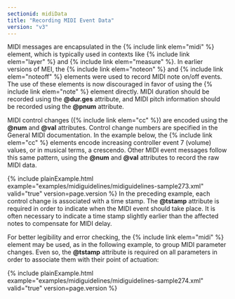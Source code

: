 ```yaml
---
sectionid: midiData
title: "Recording MIDI Event Data"
version: "v3"
---
```


MIDI messages are encapsulated in the {% include link elem="midi" %} element, which is typically
used in contexts like {% include link elem="layer" %} and {% include link elem="measure" %}. In
earlier versions of MEI, the {% include link elem="noteon" %} and {% include link elem="noteoff" %}
elements were used to record MIDI note on/off events. The use of these elements is
now
discouraged in favor of using the {% include link elem="note" %} element directly. MIDI duration
should be recorded using the **@dur.ges** attribute, and MIDI pitch information should
be recorded using the **@pnum** attribute.



 MIDI control changes ({% include link elem="cc" %}) are encoded using the **@num** and
**@val** attributes. Control change numbers are specified in the General MIDI
documentation. In the example below, the {% include link elem="cc" %} elements encode increasing
controller event 7 (volume) values, or in musical terms, a crescendo. Other MIDI event
messages follow this same pattern, using the **@num** and **@val** attributes to
record the raw MIDI data.

{% include plainExample.html example="examples/midiguidelines/midiguidelines-sample273.xml" valid="true" version=page.version %}
In the preceding example, each control change is associated with a time stamp. The
**@tstamp** attribute is required in order to indicate when the MIDI event should take
place. It is often necessary to indicate a time stamp slightly earlier than the affected
notes
to compensate for MIDI delay.

For better legibility and error checking, the {% include link elem="midi" %} element may be used,
as in the following example, to group MIDI parameter changes. Even so, the **@tstamp**
attribute is required on all parameters in order to associate them with their point
of
actuation:

{% include plainExample.html example="examples/midiguidelines/midiguidelines-sample274.xml" valid="true" version=page.version %}
